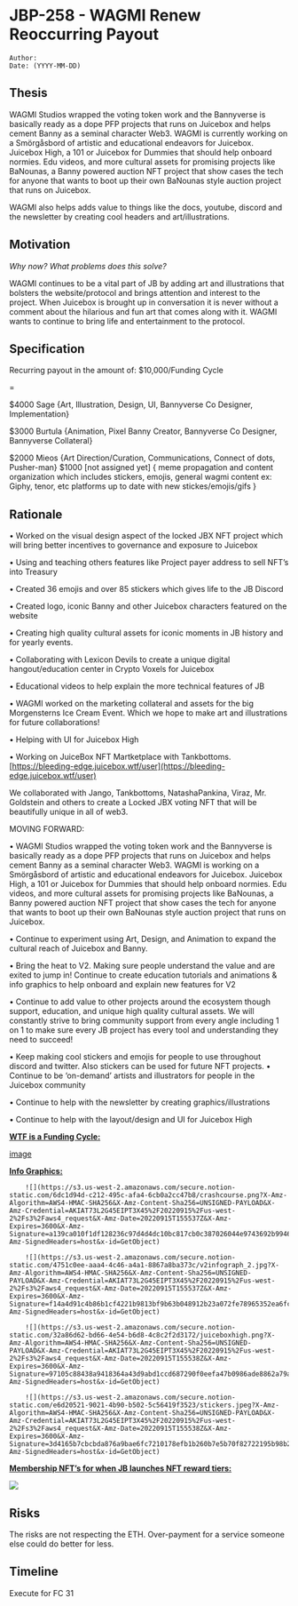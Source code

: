 # JBP-258 - WAGMI Renew Reoccurring Payout
```plain text
Author:
Date: (YYYY-MM-DD)
```

## Thesis

WAGMI Studios wrapped the voting token work and the Bannyverse is basically ready as a dope PFP projects that runs on Juicebox and helps cement Banny as a seminal character Web3. WAGMI is currently working on a Smörgåsbord of artistic and educational endeavors for Juicebox. Juicebox High, a 101 or Juicebox for Dummies that should help onboard normies. Edu videos, and more cultural assets for promising projects like BaNounas, a Banny powered auction NFT project that show cases the tech for anyone that wants to boot up their own BaNounas style auction project that runs on Juicebox. 

WAGMI also helps adds value to things like the docs, youtube, discord and the newsletter by creating cool headers and art/illustrations. 

## Motivation

_Why now? What problems does this solve?_

WAGMI continues to be a vital part of JB by adding art and illustrations that bolsters the website/protocol and brings attention and interest to the project. When Juicebox is brought up in conversation it is never without a comment about the hilarious and fun art that comes along with it. WAGMI wants to continue to bring life and entertainment to the protocol. 

## Specification

Recurring payout in the amount of: $10,000/Funding Cycle

=

$4000 Sage {Art, Illustration, Design, UI, Bannyverse Co Designer, Implementation}

$3000 Burtula {Animation, Pixel Banny Creator, Bannyverse Co Designer, Bannyverse Collateral}

$2000 Mieos {Art Direction/Curation, Communications, Connect of dots, Pusher-man}
$1000 [not assigned yet] { meme propagation and content organization which includes stickers, emojis, general wagmi content ex: Giphy, tenor, etc platforms up to date with new stickes/emojis/gifs }

## Rationale

• Worked on the visual design aspect of the locked JBX NFT project which will bring better incentives to governance and exposure to Juicebox 

• Using and teaching others features like Project payer address to sell NFT’s into Treasury

• Created 36 emojis and over 85 stickers which gives life to the JB Discord

• Created logo, iconic Banny and other Juicebox characters featured on the website

• Creating high quality cultural assets for iconic moments in JB history and for yearly events.

• Collaborating with Lexicon Devils to create a unique digital hangout/education center in Crypto Voxels for Juicebox

• Educational videos to help explain the more technical features of JB

• WAGMI worked on the marketing collateral and assets for the big Morgensterns Ice Cream Event. Which we hope to make art and illustrations for future collaborations! 

• Helping with UI for Juicebox High 

• Working on JuiceBox NFT Martketplace with Tankbottoms. [https://bleeding-edge.juicebox.wtf/user](https://bleeding-edge.juicebox.wtf/user)

 We collaborated with Jango, Tankbottoms, NatashaPankina, Viraz, Mr. Goldstein and others to create a Locked JBX voting NFT that will be beautifully unique in all of web3. 

MOVING FORWARD: 

• WAGMI Studios wrapped the voting token work and the Bannyverse is basically ready as a dope PFP projects that runs on Juicebox and helps cement Banny as a seminal character Web3. WAGMI is working on a Smörgåsbord of artistic and educational endeavors for Juicebox. Juicebox High, a 101 or Juicebox for Dummies that should help onboard normies. Edu videos, and more cultural assets for promising projects like BaNounas, a Banny powered auction NFT project that show cases the tech for anyone that wants to boot up their own BaNounas style auction project that runs on Juicebox. 

• Continue to experiment using Art, Design, and Animation to expand the cultural reach of Juicebox and Banny. 

• Bring the heat to V2. Making sure people understand the value and are exited to jump in! Continue to create education tutorials and animations & info graphics to help onboard and explain new features for V2

• Continue to add value to other projects around the ecosystem though support, education, and unique high quality cultural assets. We will constantly strive to bring community support from every angle including 1 on 1 to make sure every JB project has every tool and understanding they need to succeed! 

• Keep making cool stickers and emojis for people to use throughout discord and twitter. Also stickers can be used for future NFT projects. 
• Continue to be ‘on-demand’ artists and illustrators for people in the Juicebox community 

• Continue to help with the newsletter by creating graphics/illustrations

• Continue to help with the layout/design and UI for Juicebox High 

<u>**WTF is a Funding Cycle:**</u>

[image](https://s3.us-west-2.amazonaws.com/secure.notion-static.com/7674c4e7-5ce6-4823-b02a-397db85b578b/WTFunding_Cycles.mp4?X-Amz-Algorithm=AWS4-HMAC-SHA256&X-Amz-Content-Sha256=UNSIGNED-PAYLOAD&X-Amz-Credential=AKIAT73L2G45EIPT3X45%2F20220915%2Fus-west-2%2Fs3%2Faws4_request&X-Amz-Date=20220915T155537Z&X-Amz-Expires=3600&X-Amz-Signature=45f4eb5a6f9ebde38a9d51aa87d34cd4f56c13f20ef8b13b58925e34984de1f6&X-Amz-SignedHeaders=host&x-id=GetObject)

<u>**Info Graphics:**</u>

		![](https://s3.us-west-2.amazonaws.com/secure.notion-static.com/6dc1d94d-c212-495c-afa4-6cb0a2cc47b8/crashcourse.png?X-Amz-Algorithm=AWS4-HMAC-SHA256&X-Amz-Content-Sha256=UNSIGNED-PAYLOAD&X-Amz-Credential=AKIAT73L2G45EIPT3X45%2F20220915%2Fus-west-2%2Fs3%2Faws4_request&X-Amz-Date=20220915T155537Z&X-Amz-Expires=3600&X-Amz-Signature=a139ca010f1df128236c97d4d4dc10bc817cb0c387026044e9743692b9946ffe&X-Amz-SignedHeaders=host&x-id=GetObject)

		![](https://s3.us-west-2.amazonaws.com/secure.notion-static.com/4751c0ee-aaa4-4c46-a4a1-8867a8ba373c/v2infograph_2.jpg?X-Amz-Algorithm=AWS4-HMAC-SHA256&X-Amz-Content-Sha256=UNSIGNED-PAYLOAD&X-Amz-Credential=AKIAT73L2G45EIPT3X45%2F20220915%2Fus-west-2%2Fs3%2Faws4_request&X-Amz-Date=20220915T155537Z&X-Amz-Expires=3600&X-Amz-Signature=f14a4d91c4b86b1cf4221b9813bf9b63b048912b23a072fe78965352ea6fc61a&X-Amz-SignedHeaders=host&x-id=GetObject)

		![](https://s3.us-west-2.amazonaws.com/secure.notion-static.com/32a86d62-bd66-4e54-b6d8-4c8c2f2d3172/juiceboxhigh.png?X-Amz-Algorithm=AWS4-HMAC-SHA256&X-Amz-Content-Sha256=UNSIGNED-PAYLOAD&X-Amz-Credential=AKIAT73L2G45EIPT3X45%2F20220915%2Fus-west-2%2Fs3%2Faws4_request&X-Amz-Date=20220915T155538Z&X-Amz-Expires=3600&X-Amz-Signature=97105c88438a9418364a43d9abd1ccd687290f0eefa47b0986ade8862a79abcb&X-Amz-SignedHeaders=host&x-id=GetObject)

		![](https://s3.us-west-2.amazonaws.com/secure.notion-static.com/e6d20521-9021-4b90-b502-5c56419f3523/stickers.jpeg?X-Amz-Algorithm=AWS4-HMAC-SHA256&X-Amz-Content-Sha256=UNSIGNED-PAYLOAD&X-Amz-Credential=AKIAT73L2G45EIPT3X45%2F20220915%2Fus-west-2%2Fs3%2Faws4_request&X-Amz-Date=20220915T155538Z&X-Amz-Expires=3600&X-Amz-Signature=3d4165b7cbcbda876a9bae6fc7210178efb1b260b7e5b70f82722195b98b23fb&X-Amz-SignedHeaders=host&x-id=GetObject)

<u>**Membership NFT’s for when JB launches NFT reward tiers:**</u>

![](https://s3.us-west-2.amazonaws.com/secure.notion-static.com/152ab079-5b81-4241-baa5-6d9e34fbb195/Screen_Shot_2022-08-01_at_4.12.40_PM.png?X-Amz-Algorithm=AWS4-HMAC-SHA256&X-Amz-Content-Sha256=UNSIGNED-PAYLOAD&X-Amz-Credential=AKIAT73L2G45EIPT3X45%2F20220915%2Fus-west-2%2Fs3%2Faws4_request&X-Amz-Date=20220915T155537Z&X-Amz-Expires=3600&X-Amz-Signature=3b2534b778ff64e098b8010c854a05a96ced806f9d6e95e8076c66ae53f2fb46&X-Amz-SignedHeaders=host&x-id=GetObject)

## Risks

The risks are not respecting the ETH. Over-payment for a service someone else could do better for less. 

## Timeline

Execute for FC 31

